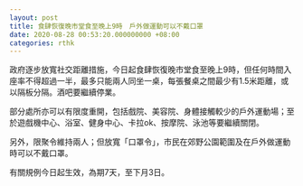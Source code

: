 ```yaml
---
layout: post
title: 食肆恢復晚市堂食至晚上9時　戶外做運動可以不戴口罩
date: 2020-08-28 00:53:20.000000000 +08:00
categories: rthk
---
```


政府逐步放寬社交距離措施，今日起食肆恢復晚市堂食至晚上9時，但任何時間入座率不得超過一半，最多只能兩人同坐一桌，每張餐桌之間最少有1.5米距離，或以隔板分隔。酒吧要繼續停業。

部分處所亦可以有限度重開，包括戲院、美容院、身體接觸較少的戶外運動場；至於遊戲機中心、浴室、健身中心、卡拉ok、按摩院、泳池等要繼續關閉。

另外，限聚令維持兩人；但放寬「口罩令」，市民在郊野公園範圍及在戶外做運動時可以不戴口罩。

有關規例今日起生效，為期7天，至下月3日。
